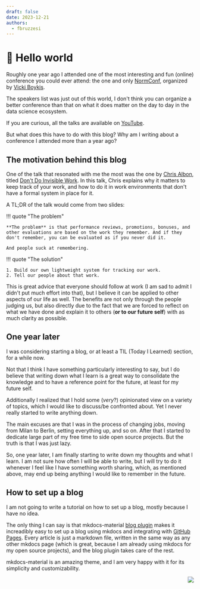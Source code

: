 ```yaml
---
draft: false
date: 2023-12-21
authors:
  - fbruzzesi
---
```


# 👋 Hello world

Roughly one year ago I attended one of the most interesting and fun (online) conference you could ever attend: the one and only [NormConf][normconf], organized by [Vicki Boykis][vicki-boykis].

<!-- more -->

The speakers list was just out of this world, I don't think you can organize a better conference than that on what it does matter on the day to day in the data science ecosystem.

If you are curious, all the talks are available on [YouTube][youtube-normconf].

But what does this have to do with this blog? Why am I writing about a conference I attended more than a year ago?

## The motivation behind this blog

One of the talk that resonated with me the most was the one by [Chris Albon][chris-albon], titled [Don't Do Invisible Work][chris-talk]. In this talk, Chris explains why it matters to keep track of your work, and how to do it in work environments that don't have a formal system in place for it.

A TL;DR of the talk would come from two slides:

!!! quote "The problem"

    **The problem** is that performance reviews, promotions, bonuses, and other evaluations are based on the work they remember. And if they don't remember, you can be evaluated as if you never did it.

    And people suck at remembering.

!!! quote "The solution"

    1. Build our own lightweight system for tracking our work.
    2. Tell our people about that work.

This is great advice that everyone should follow at work (I am sad to admit I didn't put much effort into that), but I believe it can be applied to other aspects of our life as well. The benefits are not only through the people judging us, but also directly due to the fact that we are forced to reflect on what we have done and explain it to others (**or to our future self**) with as much clarity as possible.

## One year later

I was considering starting a blog, or at least a TIL (Today I Learned) section, for a while now. 

Not that I think I have something particularly interesting to say, but I do believe that writing down what I learn is a great way to consolidate the knowledge and to have a reference point for the future, at least for my future self.

Additionally I realized that I hold some (*very*?) opinionated view on a variety of topics, which I would like to discuss/be confronted about. Yet I never really started to write anything down.

The main excuses are that I was in the process of changing jobs, moving from Milan to Berlin, setting everything up, and so on. After that I started to dedicate large part of my free time to side open source projects. But the truth is that I was just lazy.

So, one year later, I am finally starting to write down my thoughts and what I learn. I am not sure how often I will be able to write, but I will try to do it whenever I feel like I have something worth sharing, which, as mentioned above, may end up being anything I would like to remember in the future.

## How to set up a blog

I am not going to write a tutorial on how to set up a blog, mostly because I have no idea.

The only thing I can say is that mkdocs-material [blog plugin][mkdocs-material-blog] makes it increadibly easy to set up a blog using mkdocs and integrating with [GitHub Pages][gh-pages]. Every article is just a markdown file, written in the same way as any other mkdocs page (which is great, because I am already using mkdocs for my open source projects), and the blog plugin takes care of the rest.

mkdocs-material is an amazing theme, and I am very happy with it for its simplicity and customizability.

[normconf]: https://normconf.com/
[vicki-boykis]: https://twitter.com/vboykis
[youtube-normconf]: https://www.youtube.com/@normconf/featured
[chris-albon]: https://twitter.com/chrisalbon\
[chris-talk]: https://www.youtube.com/watch?v=HiF83i1OLOM&list=WL&index=89&ab_channel=NormConf
[mkdocs-material-blog]: https://squidfunk.github.io/mkdocs-material/plugins/blog/
[gh-pages]: https://pages.github.com/

<img src="../../../../../images/written-by-human.svg" align="right">
